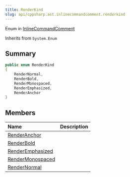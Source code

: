 ```yaml
---
title: RenderKind
slug: api/cppsharp.ast.inlinecommandcomment.renderkind
---
```

Enum in [InlineCommandComment](/api/cppsharp/ast/inlinecommandcomment)

Inherits from `System.Enum`

## Summary



```csharp
public enum RenderKind
{
    RenderNormal,
    RenderBold,
    RenderMonospaced,
    RenderEmphasized,
    RenderAnchor
}
```

## Members

|Name|Description|
|:---|:---|
|[RenderAnchor](/api/cppsharp/ast/inlinecommandcomment/renderkind/renderanchor)||
|[RenderBold](/api/cppsharp/ast/inlinecommandcomment/renderkind/renderbold)||
|[RenderEmphasized](/api/cppsharp/ast/inlinecommandcomment/renderkind/renderemphasized)||
|[RenderMonospaced](/api/cppsharp/ast/inlinecommandcomment/renderkind/rendermonospaced)||
|[RenderNormal](/api/cppsharp/ast/inlinecommandcomment/renderkind/rendernormal)||

